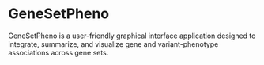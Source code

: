 # GeneSetPheno
GeneSetPheno is a user-friendly graphical interface application designed to integrate, summarize, and visualize gene and variant-phenotype associations across gene sets.  
